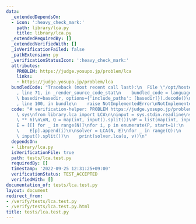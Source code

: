 ```yaml
---
data:
  _extendedDependsOn:
  - icon: ':heavy_check_mark:'
    path: library/lca.py
    title: library/lca.py
  _extendedRequiredBy: []
  _extendedVerifiedWith: []
  _isVerificationFailed: false
  _pathExtension: py
  _verificationStatusIcon: ':heavy_check_mark:'
  attributes:
    PROBLEM: https://judge.yosupo.jp/problem/lca
    links:
    - https://judge.yosupo.jp/problem/lca
  bundledCode: "Traceback (most recent call last):\n  File \"/opt/hostedtoolcache/PyPy/3.7.13/x64/site-packages/onlinejudge_verify/documentation/build.py\"\
    , line 71, in _render_source_code_stat\n    bundled_code = language.bundle(stat.path,\
    \ basedir=basedir, options={'include_paths': [basedir]}).decode()\n  File \"/opt/hostedtoolcache/PyPy/3.7.13/x64/site-packages/onlinejudge_verify/languages/python.py\"\
    , line 100, in bundle\n    raise NotImplementedError\nNotImplementedError\n"
  code: "# verification-helper: PROBLEM https://judge.yosupo.jp/problem/lca\nimport\
    \ sys\nfrom library.lca import LCA\n\ninput = sys.stdin.readline\nsys.setrecursionlimit(10\
    \ ** 6)\n\nN, Q = map(int, input().split())\nP = list(map(int, input().split()))\n\
    E = [[] for _ in range(N)]\nfor i, p in enumerate(P, start=1):\n    E[i].append(p)\n\
    \    E[p].append(i)\n\nsolver = LCA(N, E)\nfor _ in range(Q):\n    u, v = map(int,\
    \ input().split())\n    print(solver.lca(u, v))\n"
  dependsOn:
  - library/lca.py
  isVerificationFile: true
  path: tests/lca.test.py
  requiredBy: []
  timestamp: '2022-09-25 12:31:25+09:00'
  verificationStatus: TEST_ACCEPTED
  verifiedWith: []
documentation_of: tests/lca.test.py
layout: document
redirect_from:
- /verify/tests/lca.test.py
- /verify/tests/lca.test.py.html
title: tests/lca.test.py
---
```

